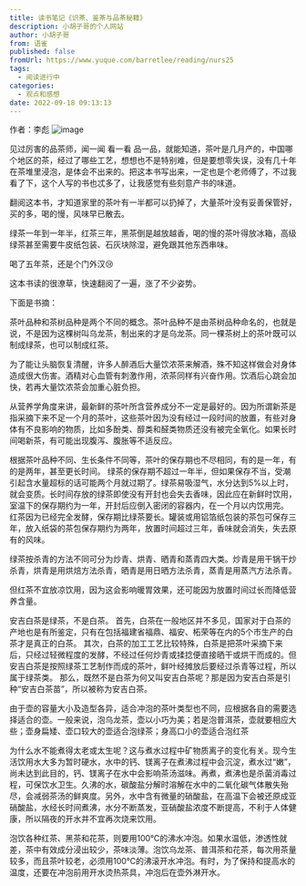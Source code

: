 ```yaml
---
title: 读书笔记《识茶、鉴茶与品茶秘籍》
description: 小胡子哥的个人网站
author: 小胡子哥
from: 语雀
published: false
fromUrl: https://www.yuque.com/barretlee/reading/nurs25
tags:
  - 阅读进行中
categories:
  - 观点和感想
date: 2022-09-18 09:13:13
---
```


作者：李彪
![image](https://cdn.jsdelivr.net/gh/barretlee/blog/blog/src/blogimgs/2022/09/18/1663506867637-c45bd86f-a311-4c70-ad12-309ac0b201ec.png)


见过厉害的品茶师，闻一闻 看一看 品一品，就能知道，茶叶是几月产的，中国哪个地区的茶，经过了哪些工艺，想想也不是特别难，但是要想零失误，没有几十年在茶堆里浸泡，是体会不出来的。把这本书写出来，一定也是个老师傅了，不过我看了下，这个人写的书也忒多了，让我感觉有些刻意产书的味道。

翻阅这本书，才知道家里的茶叶有一半都可以扔掉了，大量茶叶没有妥善保管好，买的多，喝的慢，风味早已散去。

绿茶一年到一年半，红茶三年，黑茶倒是越放越香，喝的慢的茶叶得放冰箱，高级绿茶甚至需要牛皮纸包装、石灰块除湿，避免跟其他东西串味。

喝了五年茶，还是个门外汉😢

这本书读的很潦草，快速翻阅了一遍，涨了不少姿势。

下面是书摘：

茶叶品种和茶树品种是两个不同的概念。茶叶品种不是由茶树品种命名的，也就是说，不是因为这棵树叫乌龙茶，制出来的才是乌龙茶。同一棵茶树上的茶叶既可以制成绿茶，也可以制成红茶。

为了能让头脑恢复清醒，许多人醉酒后大量饮浓茶来解酒，殊不知这样做会对身体造成很大伤害。酒精对心血管有刺激作用，浓茶同样有兴奋作用。饮酒后心跳会加快，若再大量饮浓茶会加重心脏负担。

从营养学角度来讲，最新鲜的茶叶所含营养成分不一定是最好的。因为所谓新茶是指采摘下来不足一个月的茶叶，这些茶叶因为没有经过一段时间的放置，有些对身体有不良影响的物质，比如多酚类、醇类和醛类物质还没有被完全氧化。如果长时间喝新茶，有可能出现腹泻、腹胀等不适反应。

根据茶叶品种不同、生长条件不同等，茶叶的保存期也不尽相同，有的是一年，有的是两年，甚至更长时间。
绿茶的保存期不超过一年半，但如果保存不当，受潮引起含水量超标的话可能两个月就过期了。绿茶易吸湿气，水分达到5%以上时，就会变质。长时间存放的绿茶即使没有开封也会失去香味，因此应在新鲜时饮用，室温下的保存期约为一年，开封后应倒入密闭的容器内，在一个月以内饮用完。
红茶因为已经完全发酵，保存期比绿茶要长。罐装或用铝箔纸包装的茶包可保存三年，放入纸袋的茶包保存期约为两年，放置时间超过三年，香味就会消失，失去原有的风味。

绿茶按杀青的方法不同可分为炒青、烘青、晒青和蒸青四大类。炒青是用干锅干炒杀青，烘青是用烘焙方法杀青，晒青是用日晒方法杀青，蒸青是用蒸汽方法杀青。

但红茶不宜放凉饮用，因为这会影响暖胃效果，还可能因为放置时间过长而降低营养含量。

安吉白茶是绿茶，不是白茶。
首先，白茶在一般地区并不多见，国家对于白茶的产地也是有所鉴定，只有在包括福建省福鼎、福安、柘荣等在内的5个市生产的白茶才是真正的白茶。
其次，白茶的加工工艺比较特殊，白茶是把茶叶采摘下来后，只经过轻微程度的发酵，不经过任何炒青或揉捻便直接晒干或烘干而成的。但安吉白茶是按照绿茶工艺制作而成的茶叶，鲜叶经摊放后要经过杀青等过程，所以属于绿茶类。
那么，既然不是白茶为何又叫安吉白茶呢？那是因为安吉白茶是引种“安吉白茶苗”，所以被称为安吉白茶。


由于壶的容量大小及造型各异，适合冲泡的茶叶类型也不同，应根据各自的需要选择适合的壶。一般来说，泡乌龙茶，壶以小巧为美；若是泡普洱茶，壶就要相应大些；壶身扁矮、壶口较大的壶适合泡绿茶；身高口小的壶适合泡红茶

为什么水不能煮得太老或太生呢？这与煮水过程中矿物质离子的变化有关。现今生活饮用水大多为暂时硬水，水中的钙、镁离子在煮沸过程中会沉淀，煮水过“嫩”，尚未达到此目的，钙、镁离子在水中会影响茶汤滋味。再煮，煮沸也是杀菌消毒过程，可保饮水卫生。久沸的水，碳酸盐分解时溶解在水中的二氧化碳气体散失殆尽，会减弱茶汤的鲜爽度。另外，水中含有微量的硝酸盐，在高温下会被还原成亚硝酸盐，水经长时间煮沸，水分不断蒸发，亚硝酸盐浓度不断提高，不利于人体健康，所以隔夜的开水并不宜再次烧来饮用。

泡饮各种红茶、黑茶和花茶，则要用100℃的沸水冲泡。如果水温低，渗透性就差，茶中有效成分浸出较少，茶味淡薄。泡饮乌龙茶、普洱茶和花茶，每次用茶量较多，而且茶叶较老，必须用100℃的沸滚开水冲泡。有时，为了保持和提高水的温度，还要在冲泡前用开水烫热茶具，冲泡后在壶外淋开水。






